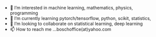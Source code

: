 - 👀 I’m interested in machine learning, mathematics, physics, programming
- 🌱 I’m currently learning pytorch/tensorflow, python, scikit, statistics,
- 💞️ I’m looking to collaborate on statistical learning, deep learning
- 📫 How to reach me ...boschoffice(at)yahoo.com

<!---
BorScho/BorScho is a ✨ special ✨ repository because its `README.md` (this file) appears on your GitHub profile.
You can click the Preview link to take a look at your changes.
--->
